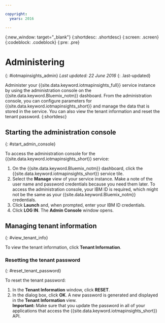 ```yaml
---

copyright:
  years: 2016

---
```


{:new_window: target="_blank"}
{:shortdesc: .shortdesc}
{:screen: .screen}
{:codeblock: .codeblock}
{:pre: .pre}


# Administering
{: #iotmapinsights_admin}
*Last updated: 22 June 2016*
{: .last-updated}

Administer your {{site.data.keyword.iotmapinsights_full}} service instance by using the administration console on the {{site.data.keyword.Bluemix_notm}} dashboard. From the administration console, you can configure parameters for  {{site.data.keyword.iotmapinsights_short}} and manage the data that is stored in the service. You can also view the tenant information and reset the tenant password.
{:shortdesc}

## Starting the administration console
{: #start_admin_console}

To access the administration console for the {{site.data.keyword.iotmapinsights_short}}  service:

1. On the {{site.data.keyword.Bluemix_notm}} dashboard, click the {{site.data.keyword.iotmapinsights_short}} service tile.
2. Select the **Manage** view of your service instance.
Make a note of the user name and password credentials because you need them later. To access the administration console, your IBM ID is required, which might not be the same as your {{site.data.keyword.Bluemix_notm}} credentials.
3. Click **Launch** and, when prompted, enter your IBM ID credentials.
4. Click **LOG IN**. The **Admin Console** window opens.

## Managing tenant information
{: #view_tenant_info}

To view the tenant information, click **Tenant Information**.

### Resetting the tenant password
{: #reset_tenant_password}

To reset the tenant password:

1. In the **Tenant Information** window, click **RESET**.
2. In the dialog box, click **OK**.
A new password is generated and displayed in the **Tenant Information** view.  
**Important:** Make sure that you update the password in all of your applications that access the {{site.data.keyword.iotmapinsights_short}} API.
